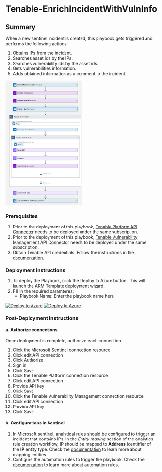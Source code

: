 # Tenable-EnrichIncidentWithVulnInfo

## Summary

When a new sentinel incident is created, this playbook gets triggered and performs the following actions:

1. Obtains IPs from the incident.
2. Searches asset ids by the IPs.
2. Searches vulnerability ids by the asset ids.
3. Gets vulnerabilities information.
4. Adds obtained information as a comment to the incident.

<img src="./playbook_screenshot.png" width="50%"/><br>

### Prerequisites

1. Prior to the deployment of this playbook, [Tenable Platform API Connector](../../TenablePlatformConnector/) needs to be deployed under the same subscription.
2. Prior to the deployment of this playbook, [Tenable Vulnerability Management API Connector](../../TenableVulnerabilityManagementConnector/) needs to be deployed under the same subscription.
3. Obtain Tenable API credentials. Follow the instructions in the [documentation](https://developer.tenable.com/docs/authorization).

### Deployment instructions

1. To deploy the Playbook, click the Deploy to Azure button. This will launch the ARM Template deployment wizard.
2. Fill in the required paramteres:
    * Playbook Name: Enter the playbook name here

[![Deploy to Azure](https://aka.ms/deploytoazurebutton)](https://portal.azure.com/#create/Microsoft.Template/uri/https%3A%2F%2Fraw.githubusercontent.com%2FAzure%2FAzure-Sentinel%2Fmaster%2FSolutions%2FTenableIO%2FPlaybooks%2FPlaybooks%2FTenable-EnrichIncidentWithVulnInfo%2Fazuredeploy.json) [![Deploy to Azure](https://aka.ms/deploytoazuregovbutton)](https://portal.azure.us/#create/Microsoft.Template/uri/https%3A%2F%2Fraw.githubusercontent.com%2FAzure%2FAzure-Sentinel%2Fmaster%2FSolutions%2FTenableIO%2FPlaybooks%2FPlaybooks%2FTenable-EnrichIncidentWithVulnInfo%2Fazuredeploy.json)

### Post-Deployment instructions

#### a. Authorize connections

Once deployment is complete, authorize each connection.

1. Click the Microsoft Sentinel connection resource
2. Click edit API connection
3. Click Authorize
4. Sign in
5. Click Save
6. Click the Tenable Platform connection resource
7. Click edit API connection
8. Provide API key
9. Click Save
10. Click the Tenable Vulnerability Management connection resource
11. Click edit API connection
12. Provide API key
13. Click Save

#### b. Configurations in Sentinel

1. In Microsoft sentinel, analytical rules should be configured to trigger an incident that contains IPs. In the *Entity maping* section of the analytics rule creation workflow, IP should be mapped to **Address** identitfier of the **IP** entity type. Check the [documentation](https://docs.microsoft.com/azure/sentinel/map-data-fields-to-entities) to learn more about mapping entities.
2. Configure the automation rules to trigger the playbook. Check the [documentation](https://docs.microsoft.com/azure/sentinel/tutorial-respond-threats-playbook) to learn more about automation rules.
